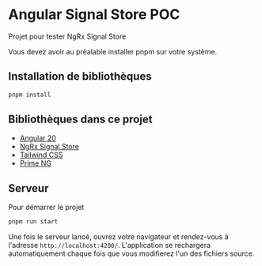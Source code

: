 # Angular Signal Store POC

Projet pour tester NgRx Signal Store

Vous devez avoir au préalable installer pnpm sur votre système.

## Installation de bibliothèques
```bash
pnpm install
```

## Bibliothèques dans ce projet

- [Angular 20](https://angular.dev)
- [NgRx Signal Store](https://ngrx.io/guide/signals)
- [Tailwind CSS](https://tailwindcss.com)
- [Prime NG](https://primeng.org)

## Serveur

Pour démarrer le projet

```bash
pnpm run start
```

Une fois le serveur lancé, ouvrez votre navigateur et rendez-vous à l'adresse `http://localhost:4200/`. L'application se rechargera automatiquement chaque fois que vous modifierez l'un des fichiers source.
